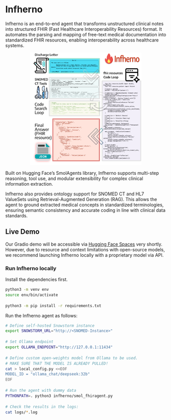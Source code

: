 # Infherno

Infherno is an end-to-end agent that transforms unstructured clinical notes into structured FHIR (Fast Healthcare Interoperability Resources) format. It automates the parsing and mapping of free-text medical documentation into standardized FHIR resources, enabling interoperability across healthcare systems.

<p align="center">
  <img src="assets/overview.png" height="350">
</p>

Built on Hugging Face’s SmolAgents library, Infherno supports multi-step reasoning, tool use, and modular extensibility for complex clinical information extraction.

Infherno also provides ontology support for SNOMED CT and HL7 ValueSets using Retrieval-Augmented Generation (RAG). This allows the agent to ground extracted medical concepts in standardized terminologies, ensuring semantic consistency and accurate coding in line with clinical data standards.

## Live Demo

Our Gradio demo will be accessible via [Hugging Face Spaces](https://huggingface.co/spaces/nfel/infherno) very shortly.
However, due to resource and context limitations with open-source models, we recommend launching Infherno locally with a proprietary model via API.


### Run Infherno locally

Install the dependencies first.

```bash
python3 -m venv env
source env/bin/activate

python3 -m pip install -r requirements.txt
```

Run the Infherno agent as follows:
```bash
# Define self-hosted Snowstorm instance
export SNOWSTORM_URL="http://<SNOMED-Instance>"

# Set Ollama endpoint
export OLLAMA_ENDPOINT="http://127.0.0.1:11434"

# Define custom open-weights model from Ollama to be used.
# MAKE SURE THAT THE MODEL IS ALREADY PULLED!
cat > local_config.py <<EOF
MODEL_ID = "ollama_chat/deepseek:32b"
EOF

# Run the agent with dummy data
PYTHONPATH=. python3 infherno/smol_fhiragent.py

# Check the results in the logs:
cat logs/*.log
```
